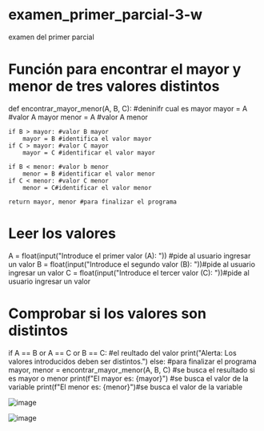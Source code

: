 # examen_primer_parcial-3-w
examen del primer parcial 

# Función para encontrar el mayor y menor de tres valores distintos
def encontrar_mayor_menor(A, B, C): #deninifr cual es mayor 
    mayor = A #valor A mayor
    menor = A #valor A menor 

    if B > mayor: #valor B mayor
        mayor = B #identifica el valor mayor 
    if C > mayor: #valor C mayor 
        mayor = C #identificar el valor mayor 

    if B < menor: #valor b menor 
        menor = B #identificar el valor menor 
    if C < menor: #valor C menor 
        menor = C#identificar el valor menor 

    return mayor, menor #para finalizar el programa 

# Leer los valores
A = float(input("Introduce el primer valor (A): ")) #pide al usuario ingresar un valor 
B = float(input("Introduce el segundo valor (B): "))#pide al usuario ingresar un valor
C = float(input("Introduce el tercer valor (C): "))#pide al usuario ingresar un valor

# Comprobar si los valores son distintos
if A == B or A == C or B == C: #el reultado del valor 
    print("Alerta: Los valores introducidos deben ser distintos.")
else: #para finalizar el programa 
    mayor, menor = encontrar_mayor_menor(A, B, C) #se busca el resultado si es mayor o menor 
    print(f"El mayor es: {mayor}") #se busca el valor de la variable 
    print(f"El menor es: {menor}")#se busca el valor de la variable 

![image](https://github.com/user-attachments/assets/8b466e81-e8cc-4767-a3e7-621f3fd4ed45)

![image](https://github.com/user-attachments/assets/5a3aa0e7-69fe-4460-9602-fccef11fa1f1)
